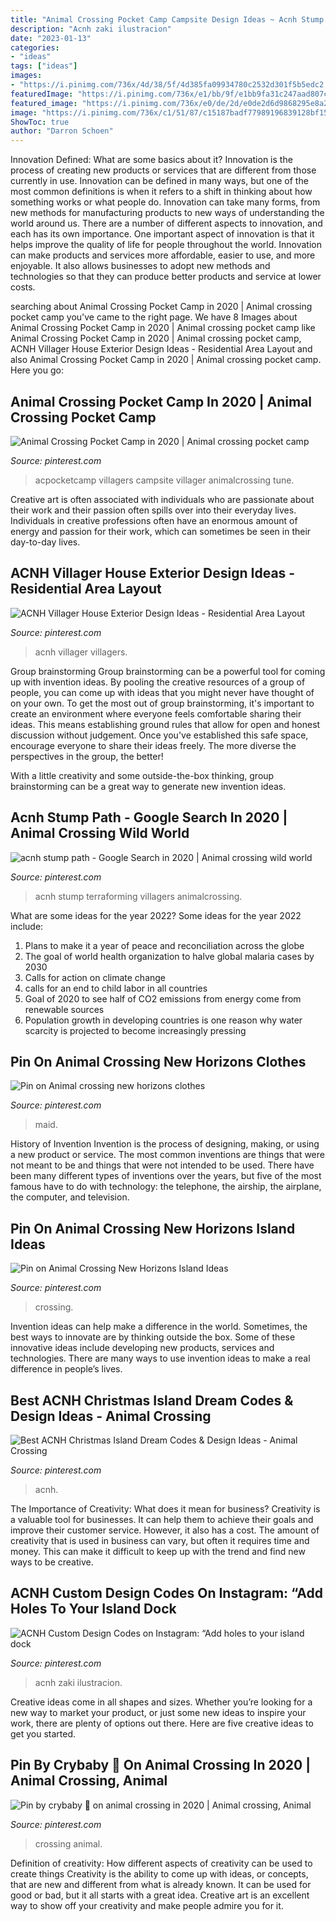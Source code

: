 ```yaml
---
title: "Animal Crossing Pocket Camp Campsite Design Ideas ~ Acnh Stump Terraforming Villagers Animalcrossing"
description: "Acnh zaki ilustracion"
date: "2023-01-13"
categories:
- "ideas"
tags: ["ideas"]
images:
- "https://i.pinimg.com/736x/4d/38/5f/4d385fa09934780c2532d301f5b5edc2.jpg"
featuredImage: "https://i.pinimg.com/736x/e1/bb/9f/e1bb9fa31c247aad807c9d035267be1c.jpg"
featured_image: "https://i.pinimg.com/736x/e0/de/2d/e0de2d6d9868295e8a2da6986fb62f7a.jpg"
image: "https://i.pinimg.com/736x/c1/51/87/c15187badf77989196839128bf1556c8.jpg"
ShowToc: true
author: "Darron Schoen"
---
```



Innovation Defined: What are some basics about it?
Innovation is the process of creating new products or services that are different from those currently in use. Innovation can be defined in many ways, but one of the most common definitions is when it refers to a shift in thinking about how something works or what people do. Innovation can take many forms, from new methods for manufacturing products to new ways of understanding the world around us. There are a number of different aspects to innovation, and each has its own importance.
One important aspect of innovation is that it helps improve the quality of life for people throughout the world. Innovation can make products and services more affordable, easier to use, and more enjoyable. It also allows businesses to adopt new methods and technologies so that they can produce better products and service at lower costs.

	

		
searching about Animal Crossing Pocket Camp in 2020 | Animal crossing pocket camp you've came to the right page. We have 8 Images about Animal Crossing Pocket Camp in 2020 | Animal crossing pocket camp like Animal Crossing Pocket Camp in 2020 | Animal crossing pocket camp, ACNH Villager House Exterior Design Ideas - Residential Area Layout and also Animal Crossing Pocket Camp in 2020 | Animal crossing pocket camp. Here you go:
		
    
## Animal Crossing Pocket Camp In 2020 | Animal Crossing Pocket Camp

<img loading=lazy src="https://i.pinimg.com/736x/cb/f3/02/cbf3023e8b0e69919c0aeb00e9ec7938.jpg" onerror="this.onerror=null;this.src='https://tse1.mm.bing.net/th?id=OIP.akXjlqZT6rVqIUqyb5niTwHaJS&amp;pid=15.1';" alt="Animal Crossing Pocket Camp in 2020 | Animal crossing pocket camp">

_Source: pinterest.com_

>acpocketcamp villagers campsite villager animalcrossing tune. 

	

Creative art is often associated with individuals who are passionate about their work and their passion often spills over into their everyday lives. Individuals in creative professions often have an enormous amount of energy and passion for their work, which can sometimes be seen in their day-to-day lives.

    
## ACNH Villager House Exterior Design Ideas - Residential Area Layout

<img loading=lazy src="https://i.pinimg.com/736x/e0/de/2d/e0de2d6d9868295e8a2da6986fb62f7a.jpg" onerror="this.onerror=null;this.src='https://tse4.mm.bing.net/th?id=OIP.y3L8MW2uvzA4nZjmZCDBLwHaEH&amp;pid=15.1';" alt="ACNH Villager House Exterior Design Ideas - Residential Area Layout">

_Source: pinterest.com_

>acnh villager villagers. 

	

Group brainstorming
Group brainstorming can be a powerful tool for coming up with invention ideas. By pooling the creative resources of a group of people, you can come up with ideas that you might never have thought of on your own.
To get the most out of group brainstorming, it's important to create an environment where everyone feels comfortable sharing their ideas. This means establishing ground rules that allow for open and honest discussion without judgement. Once you've established this safe space, encourage everyone to share their ideas freely. The more diverse the perspectives in the group, the better!

With a little creativity and some outside-the-box thinking, group brainstorming can be a great way to generate new invention ideas.

    
## Acnh Stump Path - Google Search In 2020 | Animal Crossing Wild World

<img loading=lazy src="https://i.pinimg.com/736x/e1/bb/9f/e1bb9fa31c247aad807c9d035267be1c.jpg" onerror="this.onerror=null;this.src='https://tse3.mm.bing.net/th?id=OIP.dIGa5k90SIi30PDWa1bVRwHaEE&amp;pid=15.1';" alt="acnh stump path - Google Search in 2020 | Animal crossing wild world">

_Source: pinterest.com_

>acnh stump terraforming villagers animalcrossing. 

	

What are some ideas for the year 2022?
Some ideas for the year 2022 include:
1. Plans to make it a year of peace and reconciliation across the globe 
2. The goal of world health organization to halve global malaria cases by 2030 
3. Calls for action on climate change 
4. calls for an end to child labor in all countries 
5. Goal of 2020 to see half of CO2 emissions from energy come from renewable sources 
6. Population growth in developing countries is one reason why water scarcity is projected to become increasingly pressing 

    
## Pin On Animal Crossing New Horizons Clothes

<img loading=lazy src="https://i.pinimg.com/736x/09/6d/d0/096dd0767b035d6edf78e81c10b62cf8.jpg" onerror="this.onerror=null;this.src='https://tse4.mm.bing.net/th?id=OIP.pCE4m7s2jCKIWwA_AUzMRQHaEK&amp;pid=15.1';" alt="Pin on Animal crossing new horizons clothes">

_Source: pinterest.com_

>maid. 

	

History of Invention
Invention is the process of designing, making, or using a new product or service. The most common inventions are things that were not meant to be and things that were not intended to be used. There have been many different types of inventions over the years, but five of the most famous have to do with technology: the telephone, the airship, the airplane, the computer, and television.

    
## Pin On Animal Crossing New Horizons Island Ideas

<img loading=lazy src="https://i.pinimg.com/736x/10/1a/38/101a38499baae6a69cf8ef80b04d184e.jpg" onerror="this.onerror=null;this.src='https://tse3.mm.bing.net/th?id=OIP.P9pAexlYWGbzLiXifiKrrAHaF1&amp;pid=15.1';" alt="Pin on Animal Crossing New Horizons Island Ideas">

_Source: pinterest.com_

>crossing. 

	

Invention ideas can help make a difference in the world. Sometimes, the best ways to innovate are by thinking outside the box. Some of these innovative ideas include developing new products, services and technologies. There are many ways to use invention ideas to make a real difference in people’s lives.

    
## Best ACNH Christmas Island Dream Codes &amp; Design Ideas - Animal Crossing

<img loading=lazy src="https://i.pinimg.com/736x/4d/38/5f/4d385fa09934780c2532d301f5b5edc2.jpg" onerror="this.onerror=null;this.src='https://tse3.mm.bing.net/th?id=OIP.yUglhtT1Vfz1y9mHYdyPtQHaEK&amp;pid=15.1';" alt="Best ACNH Christmas Island Dream Codes &amp; Design Ideas - Animal Crossing">

_Source: pinterest.com_

>acnh. 

	

The Importance of Creativity: What does it mean for business?
Creativity is a valuable tool for businesses. It can help them to achieve their goals and improve their customer service. However, it also has a cost. The amount of creativity that is used in business can vary, but often it requires time and money. This can make it difficult to keep up with the trend and find new ways to be creative.

    
## ACNH Custom Design Codes On Instagram: “Add Holes To Your Island Dock

<img loading=lazy src="https://i.pinimg.com/736x/bb/16/0d/bb160d8af96483cf95bad132cb927ff1.jpg" onerror="this.onerror=null;this.src='https://tse4.mm.bing.net/th?id=OIP.GvN0xYxh06Jxhgw8SL5b1QHaHa&amp;pid=15.1';" alt="ACNH Custom Design Codes on Instagram: “Add holes to your island dock">

_Source: pinterest.com_

>acnh zaki ilustracion. 

	

Creative ideas come in all shapes and sizes. Whether you’re looking for a new way to market your product, or just some new ideas to inspire your work, there are plenty of options out there. Here are five creative ideas to get you started.

    
## Pin By Crybaby 🔪 On Animal Crossing In 2020 | Animal Crossing, Animal

<img loading=lazy src="https://i.pinimg.com/736x/c1/51/87/c15187badf77989196839128bf1556c8.jpg" onerror="this.onerror=null;this.src='https://tse3.mm.bing.net/th?id=OIP.8sczgNyYh0DTBNssXfJwEgHaGT&amp;pid=15.1';" alt="Pin by crybaby 🔪 on animal crossing in 2020 | Animal crossing, Animal">

_Source: pinterest.com_

>crossing animal. 

	

Definition of creativity: How different aspects of creativity can be used to create things
Creativity is the ability to come up with ideas, or concepts, that are new and different from what is already known. It can be used for good or bad, but it all starts with a great idea. Creative art is an excellent way to show off your creativity and make people admire you for it.

